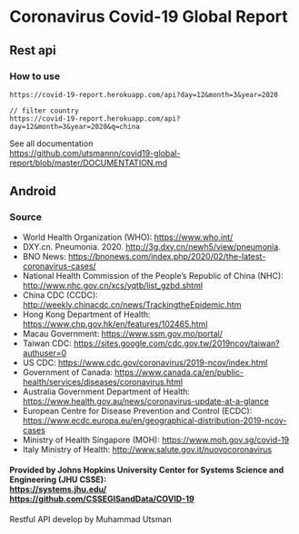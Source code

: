 # Coronavirus Covid-19 Global Report

## Rest api
### How to use
```
https://covid-19-report.herokuapp.com/api?day=12&month=3&year=2020

// filter country
https://covid-19-report.herokuapp.com/api?day=12&month=3&year=2020&q=china
```

See all documentation <br>
https://github.com/utsmannn/covid19-global-report/blob/master/DOCUMENTATION.md

## Android

### Source
- World Health Organization (WHO): https://www.who.int/
- DXY.cn. Pneumonia. 2020. http://3g.dxy.cn/newh5/view/pneumonia.
- BNO News: https://bnonews.com/index.php/2020/02/the-latest-coronavirus-cases/
- National Health Commission of the People’s Republic of China (NHC): http://www.nhc.gov.cn/xcs/yqtb/list_gzbd.shtml
- China CDC (CCDC): http://weekly.chinacdc.cn/news/TrackingtheEpidemic.htm
- Hong Kong Department of Health: https://www.chp.gov.hk/en/features/102465.html
- Macau Government: https://www.ssm.gov.mo/portal/
- Taiwan CDC: https://sites.google.com/cdc.gov.tw/2019ncov/taiwan?authuser=0
- US CDC: https://www.cdc.gov/coronavirus/2019-ncov/index.html
- Government of Canada: https://www.canada.ca/en/public-health/services/diseases/coronavirus.html
- Australia Government Department of Health: https://www.health.gov.au/news/coronavirus-update-at-a-glance
- European Centre for Disease Prevention and Control (ECDC): https://www.ecdc.europa.eu/en/geographical-distribution-2019-ncov-cases
- Ministry of Health Singapore (MOH): https://www.moh.gov.sg/covid-19
- Italy Ministry of Health: http://www.salute.gov.it/nuovocoronavirus

#### Provided by Johns Hopkins University Center for Systems Science and Engineering (JHU CSSE): <br> https://systems.jhu.edu/ <br> https://github.com/CSSEGISandData/COVID-19

Restful API develop by Muhammad Utsman